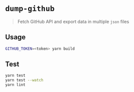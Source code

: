 # `dump-github`

> Fetch GitHub API and export data in multiple `json` files

## Usage

```sh
GITHUB_TOKEN=<token> yarn build
```

## Test

```sh
yarn test
yarn test --watch
yarn lint
```
